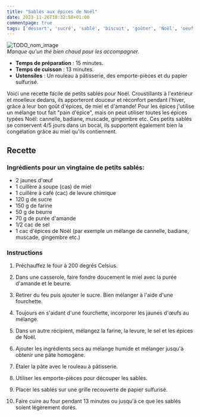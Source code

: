 ```yaml
---
title: "Sablés aux épices de Noël"
date: 2023-11-26T18:32:58+01:00
commentpage: true
tags: ['dessert', 'sucré', 'sablé', 'biscuit', 'goûter', 'Noël', 'oeuf', 'miel', 'épices', 'cannelle', 'beurre', 'amande', "beurre d'amande", "purée d'amande", 'décorer', "pain d'épices"]
---
```


![TODO_nom_image](/pictures/sables_noel.jpg)<br>
*Manque qu'un thé bien chaud pour les accompagner.*

- **Temps de préparation** : 15 minutes.
- **Temps de cuisson** : 13 minutes.
- **Ustensiles** : Un rouleau à pâtisserie, des emporte-pièces et du papier sulfurisé.

Voici une recette facile de petits sablés pour Noël. Croustillants à l'extérieur et moelleux dedans, ils apporteront douceur et réconfort pendant l'hiver, grâce à leur bon goût d'épices, de miel et d'amande! Pour les épices j'utilise un mélange tout fait "pain d'épice", mais on peut utiliser toutes les épices typées Noël: cannelle, badiane, muscade, gingembre etc. Ces petits sablés se conservent 4/5 jours dans un  bocal, ils supportent également bien la congélation grâce au miel qu'ils contiennent.

## Recette

### Ingrédients pour un vingtaine de petits sablés:

- 2 jaunes d'œuf
- 1 cuillère à soupe (cas) de miel
- 1 cuillère à café (cac) de levure chimique
- 120 g de sucre
- 150 g de farine
- 50 g de beurre
- 70 g de purée d'amande
- 1/2 cac de sel
- 1 cac d'épices de Noël (par exemple un mélange de cannelle, badiane, muscade, gingembre etc.)

### Instructions

1. Préchauffez le four à 200 degrés Celsius.

2. Dans une casserole, faire fondre doucement le miel avec la purée d'amande et le beurre.

3. Retirer du feu puis ajouter le sucre. Bien mélanger à l'aide d'une fourchette.

4. Toujours en s'aidant d'une fourchette, incorporer les jaunes d'œufs au mélange.

5. Dans un autre récipient, mélangez la farine, la levure, le sel et les épices de Noël.

6. Ajouter les ingrédients secs au mélange humide et mélanger jusqu'à obtenir une pâte homogène.

7. Étaler la pâte avec le rouleau à pâtisserie.

8. Utiliser les emporte-pièces pour découper les sablés.

9. Placer les sablés sur une grille recouverte de papier sulfurisé.

10. Faire cuire au four pendant 13 minutes ou jusqu'à ce que les sablés soient légèrement dorés.

